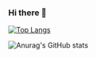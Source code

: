 ### Hi there 👋

<!--
**todayHappyday/todayHappyday** is a ✨ _special_ ✨ repository because its `README.md` (this file) appears on your GitHub profile.

Here are some ideas to get you started:

- 🔭 I’m currently working on ...
- 🌱 I’m currently learning ...
- 👯 I’m looking to collaborate on ...
- 🤔 I’m looking for help with ...
- 💬 Ask me about ...
- 📫 How to reach me: ...
- 😄 Pronouns: ...
- ⚡ Fun fact: ...
-->
[![Top Langs](https://github-readme-stats.vercel.app/api/top-langs/?username=todayHappyday&layout=compact)](https://github.com/todayHappyday/github-readme-stats)


![Anurag's GitHub stats](https://github-readme-stats.vercel.app/api?username=todayHappyday&show_icons=true&theme=radical)

 

